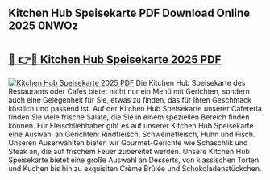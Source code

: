 ## Kitchen Hub Speisekarte PDF Download Online 2025 0NWOz

# <h2><a href="http://gccr17.nevu.top/?p=Kitchen+Hub+Speisekarte">🔗 👉🔴 Kitchen Hub Speisekarte 2025 PDF</a></h2>

[![Kitchen Hub Speisekarte 2025 PDF](https://i.imgur.com/dBaPXMq.png)](http://gccr17.nevu.top/?p=Kitchen+Hub+Speisekarte)
Die Kitchen Hub Speisekarte des Restaurants oder Cafés bietet nicht nur ein Menü mit Gerichten, sondern auch eine Gelegenheit für Sie, etwas zu finden, das für Ihren Geschmack köstlich und passend ist. Auf der Kitchen Hub Speisekarte unserer Cafeteria finden Sie viele frische Salate, die Sie in einem speziellen Bereich finden können. Für Fleischliebhaber gibt es auf unserer Kitchen Hub Speisekarte eine Auswahl an Gerichten: Rindfleisch, Schweinefleisch, Huhn und Fisch. Unseren Auserwählten bieten wir Gourmet-Gerichte wie Schaschlik und Steak an, die auf frischem Feuer zubereitet werden. Unsere Kitchen Hub Speisekarte bietet eine große Auswahl an Desserts, von klassischen Torten und Kuchen bis hin zu exquisiten Crème Brûlée und Schokoladenstückchen.
